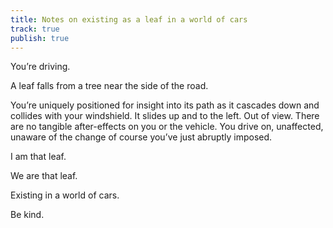 ```yaml
---
title: Notes on existing as a leaf in a world of cars
track: true
publish: true
---
```


You’re driving.

A leaf falls from a tree near the side of the road.

You’re uniquely positioned for insight into its path as it cascades
down and collides with your windshield. It slides up and to the
left. Out of view. There are no tangible after-effects on you or the
vehicle. You drive on, unaffected, unaware of the change of course
you’ve just abruptly imposed.

I am that leaf.

We are that leaf.

Existing in a world of cars.

Be kind.
